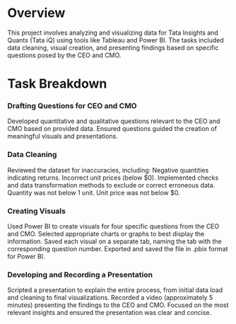 # Overview
This project involves analyzing and visualizing data for Tata Insights and Quants (Tata iQ) using tools like Tableau and Power BI. The tasks included data cleaning, visual creation, and presenting findings based on specific questions posed by the CEO and CMO.

# Task Breakdown
### Drafting Questions for CEO and CMO

Developed quantitative and qualitative questions relevant to the CEO and CMO based on provided data.
Ensured questions guided the creation of meaningful visuals and presentations.
### Data Cleaning

Reviewed the dataset for inaccuracies, including:
Negative quantities indicating returns.
Incorrect unit prices (below $0).
Implemented checks and data transformation methods to exclude or correct erroneous data.
Quantity was not below 1 unit.
Unit price was not below $0.
### Creating Visuals

Used  Power BI to create visuals for four specific questions from the CEO and CMO.
Selected appropriate charts or graphs to best display the information.
Saved each visual on a separate tab, naming the tab with the corresponding question number.
Exported and saved the file in .pbix format for Power BI.
### Developing and Recording a Presentation

Scripted a presentation to explain the entire process, from initial data load and cleaning to final visualizations.
Recorded a video (approximately 5 minutes) presenting the findings to the CEO and CMO.
Focused on the most relevant insights and ensured the presentation was clear and concise.
